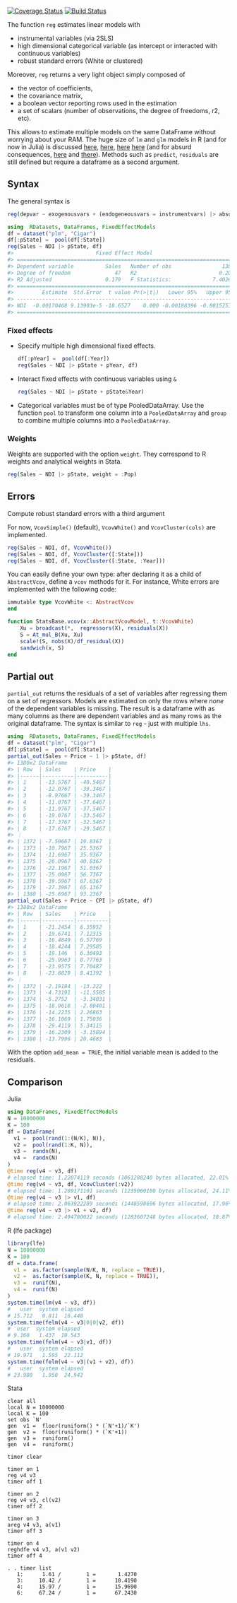 [![Coverage Status](https://coveralls.io/repos/matthieugomez/FixedEffectModels.jl/badge.svg?branch=master)](https://coveralls.io/r/matthieugomez/FixedEffectModels.jl?branch=master)
[![Build Status](https://travis-ci.org/matthieugomez/FixedEffectModels.jl.svg?branch=master)](https://travis-ci.org/matthieugomez/FixedEffectModels.jl)

The function `reg` estimates linear models with 
- instrumental variables (via 2SLS)
- high dimensional categorical variable (as intercept or interacted with continuous variables)
- robust standard errors (White or clustered) 


Moreover, `reg` returns a very light object simply composed of 
- the vector of coefficients, 
- the covariance matrix, 
- a boolean vector reporting rows used in the estimation
- a set of scalars (number of observations, the degree of freedoms, r2, etc). 

This allows to estimate multiple models on the same DataFrame without worrying about your RAM. The huge size of `lm` and `glm` models in R (and for now in Julia) is discussed [here](http://www.r-bloggers.com/trimming-the-fat-from-glm-models-in-r/), [here](https://blogs.oracle.com/R/entry/is_the_size_of_your), [here](http://stackoverflow.com/questions/21896265/how-to-minimize-size-of-object-of-class-lm-without-compromising-it-being-passe) [here](http://stackoverflow.com/questions/15260429/is-there-a-way-to-compress-an-lm-class-for-later-prediction) (and for absurd consequences, [here](http://stackoverflow.com/questions/26010742/using-stargazer-with-memory-greedy-glm-objects) and [there](http://stackoverflow.com/questions/22577161/not-enough-ram-to-run-stargazer-the-normal-way)).
Methods such as `predict`, `residuals` are still defined but require a dataframe as a second argument. 


## Syntax

The general syntax is

```julia
reg(depvar ~ exogenousvars + (endogeneousvars = instrumentvars) |> absorbvars, df)
```

```julia
using  RDatasets, DataFrames, FixedEffectModels
df = dataset("plm", "Cigar")
df[:pState] =  pool(df[:State])
reg(Sales ~ NDI |> pState, df)
#>                          Fixed Effect Model                         
#> =====================================================================
#> Dependent variable          Sales   Number of obs                1380
#> Degree of freedom              47   R2                          0.207
#> R2 Adjusted                 0.179   F Statistics:             7.40264
#> =====================================================================
#>         Estimate  Std.Error  t value Pr(>|t|)   Lower 95%   Upper 95%
#> ---------------------------------------------------------------------
#> NDI  -0.00170468 9.13903e-5 -18.6527    0.000 -0.00188396 -0.00152539
#> =====================================================================
```


### Fixed effects


- Specify multiple high dimensional fixed effects.

  ```julia
  df[:pYear] =  pool(df[:Year])
  reg(Sales ~ NDI |> pState + pYear, df)
  ```
- Interact fixed effects with continuous variables using `&`

  ```julia
  reg(Sales ~ NDI |> pState + pState&Year)
  ```

- Categorical variables must be of type PooledDataArray. Use the function `pool` to transform one column into a `PooledDataArray` and  `group` to combine multiple columns into a `PooledDataArray`.


### Weights

 Weights are supported with the option `weight`. They correspond to R weights and analytical weights in Stata.

```julia
reg(Sales ~ NDI |> pState, weight = :Pop)
```

## Errors
Compute robust standard errors with a third argument

For now, `VcovSimple()` (default), `VcovWhite()` and `VcovCluster(cols)` are implemented.

```julia
reg(Sales ~ NDI, df, VcovWhite())
reg(Sales ~ NDI, df, VcovCluster([:State]))
reg(Sales ~ NDI, df, VcovCluster([:State, :Year]))
```


You can easily define your own type: after declaring it as a child of `AbstractVcov`, define a `vcov` methods for it. For instance,  White errors are implemented with the following code:

```julia
immutable type VcovWhite <: AbstractVcov 
end

function StatsBase.vcov(x::AbstractVcovModel, t::VcovWhite) 
	Xu = broadcast(*,  regressors(X), residuals(X))
	S = At_mul_B(Xu, Xu)
	scale!(S, nobs(X)/df_residual(X))
	sandwich(x, S) 
end
```


## Partial out

`partial_out` returns the residuals of a set of variables after regressing them on a set of regressors. Models are estimated on only the rows where *none* of the dependent variables is missing. The result is a dataframe with as many columns as there are dependent variables and as many rows as the original dataframe.
The syntax is similar to `reg` - just with multiple `lhs`. 

```julia
using  RDatasets, DataFrames, FixedEffectModels
df = dataset("plm", "Cigar")
df[:pState] =  pool(df[:State])
partial_out(Sales + Price ~ 1 |> pState, df)
#> 1380x2 DataFrame
#> | Row  | Sales    | Price    |
#> |------|----------|----------|
#> | 1    | -13.5767 | -40.5467 |
#> | 2    | -12.0767 | -39.3467 |
#> | 3    | -8.97667 | -39.3467 |
#> | 4    | -11.0767 | -37.6467 |
#> | 5    | -11.9767 | -37.5467 |
#> | 6    | -19.0767 | -33.5467 |
#> | 7    | -17.3767 | -32.5467 |
#> | 8    | -17.6767 | -29.5467 |
#> ⋮
#> | 1372 | -7.59667 | 19.8367  |
#> | 1373 | -10.7967 | 25.5367  |
#> | 1374 | -11.6967 | 35.9367  |
#> | 1375 | -26.0967 | 40.8367  |
#> | 1376 | -22.1967 | 51.0367  |
#> | 1377 | -25.0967 | 56.7367  |
#> | 1378 | -39.5967 | 67.6367  |
#> | 1379 | -27.3967 | 65.1367  |
#> | 1380 | -25.6967 | 93.2367  |
partial_out(Sales + Price ~ CPI |> pState, df)
#> 1380x2 DataFrame
#> | Row  | Sales    | Price    |
#> |------|----------|----------|
#> | 1    | -21.2454 | 6.35952  |
#> | 2    | -19.6741 | 7.12315  |
#> | 3    | -16.4849 | 6.57769  |
#> | 4    | -18.4244 | 7.29585  |
#> | 5    | -19.146  | 6.30493  |
#> | 6    | -25.9963 | 8.77763  |
#> | 7    | -23.9575 | 7.70487  |
#> | 8    | -23.8829 | 8.41392  |
#> ⋮
#> | 1372 | -2.19184 | -13.222  |
#> | 1373 | -4.73191 | -11.5585 |
#> | 1374 | -5.2752  | -3.34031 |
#> | 1375 | -18.9618 | -2.80401 |
#> | 1376 | -14.2235 | 2.26863  |
#> | 1377 | -16.1069 | 1.75036  |
#> | 1378 | -29.4119 | 5.34115  |
#> | 1379 | -16.2309 | -3.15894 |
#> | 1380 | -13.7996 | 20.4683  |
```

With the option `add_mean = TRUE`, the initial variable mean is added to the residuals.



## Comparison


Julia
```julia
using DataFrames, FixedEffectModels
N = 10000000
K = 100
df = DataFrame(
  v1 =  pool(rand(1:(N/K), N)),
  v2 =  pool(rand(1:K, N)),
  v3 =  randn(N), 
  v4 =  randn(N) 
)
@time reg(v4 ~ v3, df)
# elapsed time: 1.22074119 seconds (1061288240 bytes allocated, 22.01% gc time)
@time reg(v4 ~ v3, df, VcovCluster(:v2))
# elapsed time: 1.289171101 seconds (1235060180 bytes allocated, 24.11% gc time)
@time reg(v4 ~ v3 |> v1, df)
# elapsed time: 2.063922289 seconds (1448598696 bytes allocated, 17.96% gc time)
@time reg(v4 ~ v3 |> v1 + v2, df)
# elapsed time: 2.494780022 seconds (1283607248 bytes allocated, 18.87% gc time)
````

R (lfe package)
```R
library(lfe)
N = 10000000
K = 100
df = data.frame(
  v1 =  as.factor(sample(N/K, N, replace = TRUE)),
  v2 =  as.factor(sample(K, N, replace = TRUE)),
  v3 =  runif(N), 
  v4 =  runif(N) 
)
system.time(lm(v4 ~ v3, df))
#   user  system elapsed 
# 15.712   0.811  16.448 
system.time(felm(v4 ~ v3|0|0|v2, df))
#  user  system elapsed 
# 9.160   1.437  10.543 
system.time(felm(v4 ~ v3|v1, df))
#   user  system elapsed 
# 19.971   1.595  22.112 
system.time(felm(v4 ~ v3|(v1 + v2), df))
#   user  system elapsed 
# 23.980   1.950  24.942 
```



Stata
```
clear all
local N = 10000000
local K = 100
set obs `N'
gen  v1 =  floor(runiform() * (`N'+1)/`K')
gen  v2 =  floor(runiform() * (`K'+1))
gen  v3 =  runiform()
gen  v4 =  runiform()

timer clear

timer on 1
reg v4 v3
timer off 1

timer on 2
reg v4 v3, cl(v2)
timer off 2

timer on 3
areg v4 v3, a(v1)
timer off 3

timer on 4
reghdfe v4 v3, a(v1 v2)
timer off 4

. . timer list
   1:      1.61 /        1 =       1.4270
   3:     10.42 /        1 =      10.4190
   4:     15.97 /        1 =      15.9690
   6:     67.24 /        1 =      67.2430
````



